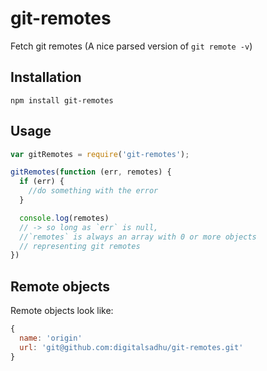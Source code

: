 # git-remotes
Fetch git remotes (A nice parsed version of `git remote -v`)

## Installation

```
npm install git-remotes
```

## Usage
```js
var gitRemotes = require('git-remotes');

gitRemotes(function (err, remotes) {
  if (err) {
    //do something with the error
  }

  console.log(remotes)
  // -> so long as `err` is null,
  //`remotes` is always an array with 0 or more objects
  // representing git remotes
})
```

## Remote objects

Remote objects look like:
```js
{
  name: 'origin'
  url: 'git@github.com:digitalsadhu/git-remotes.git'
}
```
